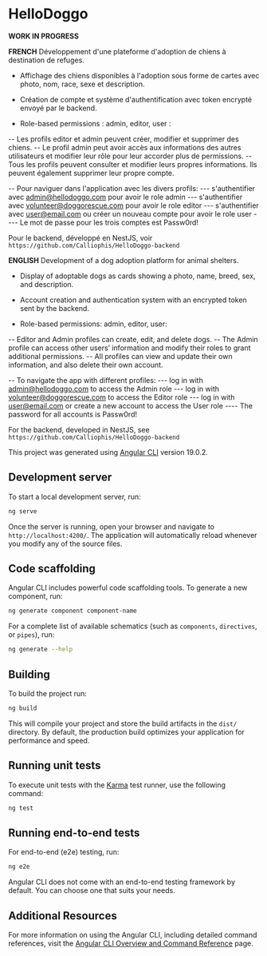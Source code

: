 # HelloDoggo
**WORK IN PROGRESS**

**FRENCH**
Développement d'une plateforme d'adoption de chiens à destination de refuges. 

- Affichage des chiens disponibles à l'adoption sous forme de cartes avec photo, nom, race, sexe et description. 

- Création de compte et système d'authentification avec token encrypté envoyé par le backend. 

- Role-based permissions : admin, editor, user : 

-- Les profils editor et admin peuvent créer, modifier et supprimer des chiens. 
-- Le profil admin peut avoir accès aux informations des autres utilisateurs et modifier leur rôle pour leur accorder plus de permissions. 
-- Tous les profils peuvent consulter et modifier leurs propres informations. Ils peuvent également supprimer leur propre compte.

-- Pour naviguer dans l'application avec les divers profils: 
--- s'authentifier avec admin@hellodoggo.com pour avoir le role admin 
--- s'authentifier avec volunteer@doggorescue.com pour avoir le role editor 
--- s'authentifier avec user@email.com ou créer un nouveau compte pour avoir le role user 
---- Le mot de passe pour les trois comptes est Passw0rd!

Pour le backend, développé en NestJS, voir `https://github.com/Calliophis/HelloDoggo-backend`

**ENGLISH**
Development of a dog adoption platform for animal shelters.

- Display of adoptable dogs as cards showing a photo, name, breed, sex, and description.

- Account creation and authentication system with an encrypted token sent by the backend.

- Role-based permissions: admin, editor, user:

-- Editor and Admin profiles can create, edit, and delete dogs.
-- The Admin profile can access other users’ information and modify their roles to grant additional permissions.
-- All profiles can view and update their own information, and also delete their own account.

-- To navigate the app with different profiles:
--- log in with admin@hellodoggo.com to access the Admin role
--- log in with volunteer@doggorescue.com to access the Editor role
--- log in with user@email.com or create a new account to access the User role
---- The password for all accounts is Passw0rd!

For the backend, developed in NestJS, see `https://github.com/Calliophis/HelloDoggo-backend`

This project was generated using [Angular CLI](https://github.com/angular/angular-cli) version 19.0.2.

## Development server

To start a local development server, run:

```bash
ng serve
```

Once the server is running, open your browser and navigate to `http://localhost:4200/`. The application will automatically reload whenever you modify any of the source files.

## Code scaffolding

Angular CLI includes powerful code scaffolding tools. To generate a new component, run:

```bash
ng generate component component-name
```

For a complete list of available schematics (such as `components`, `directives`, or `pipes`), run:

```bash
ng generate --help
```

## Building

To build the project run:

```bash
ng build
```

This will compile your project and store the build artifacts in the `dist/` directory. By default, the production build optimizes your application for performance and speed.

## Running unit tests

To execute unit tests with the [Karma](https://karma-runner.github.io) test runner, use the following command:

```bash
ng test
```

## Running end-to-end tests

For end-to-end (e2e) testing, run:

```bash
ng e2e
```

Angular CLI does not come with an end-to-end testing framework by default. You can choose one that suits your needs.

## Additional Resources

For more information on using the Angular CLI, including detailed command references, visit the [Angular CLI Overview and Command Reference](https://angular.dev/tools/cli) page.
